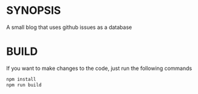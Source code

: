 # SYNOPSIS
A small blog that uses github issues as a database

# BUILD
If you want to make changes to the code, just run the following commands

```bash
npm install
npm run build
```

